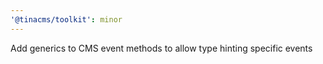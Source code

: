 ```yaml
---
'@tinacms/toolkit': minor
---
```


Add generics to CMS event methods to allow type hinting specific events

